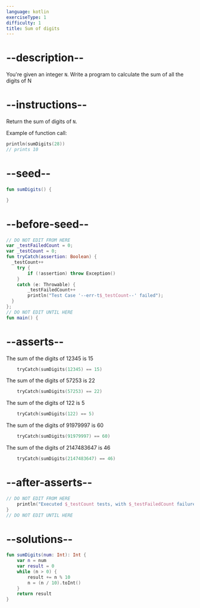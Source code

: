 ```yaml
---
language: kotlin
exerciseType: 1
difficulty: 1
title: Sum of digits
---
```


# --description--

You're given an integer `N`.
Write a program to calculate the sum of all the digits of N

# --instructions--

Return the sum of digits of `N`.

Example of function call:
```kotlin
println(sumDigits(28))
// prints 10
```

# --seed--

```kotlin
fun sumDigits() {

}
```

# --before-seed--

```kotlin
// DO NOT EDIT FROM HERE
var _testFailedCount = 0;
var _testCount = 0;
fun tryCatch(assertion: Boolean) {
  _testCount++
    try { 
        if (!assertion) throw Exception()
    }
    catch (e: Throwable) {
        _testFailedCount++
        println("Test Case '--err-t$_testCount--' failed");
  }
};
// DO NOT EDIT UNTIL HERE
fun main() {
```

# --asserts--

The sum of the digits of 12345 is 15

```kotlin
    tryCatch(sumDigits(12345) == 15)
```

The sum of the digits of 57253 is 22

```kotlin
    tryCatch(sumDigits(57253) == 22)
```

The sum of the digits of 122 is 5

```kotlin
    tryCatch(sumDigits(122) == 5)
```

The sum of the digits of 91979997 is 60

```kotlin
    tryCatch(sumDigits(91979997) == 60)
```

The sum of the digits of 2147483647 is 46

```kotlin
    tryCatch(sumDigits(2147483647) == 46)
```

# --after-asserts--

```kotlin
// DO NOT EDIT FROM HERE 
    println("Executed $_testCount tests, with $_testFailedCount failures");
}
// DO NOT EDIT UNTIL HERE
```

# --solutions--

```kotlin
fun sumDigits(num: Int): Int {
    var n = num
    var result = 0
    while (n > 0) {
        result += n % 10
        n = (n / 10).toInt()
    }
    return result
}
```

